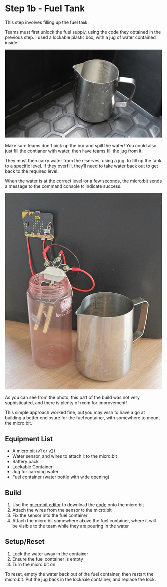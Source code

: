 # Step 1b - Fuel Tank

This step involves filling up the fuel tank. 

Teams must first unlock the fuel supply, using the code they obtained in the previous step.  I used a lockable plastic box, with a jug of water contained inside:

![A jug in a container](../../assets/jug-in-container.jpg)

Make sure teams don't pick up the box and spill the water!  You could also just fill the contianer with water, then have teams fill the jug from it.

They must then carry water from the reserves, using a jug, to fill up the tank to a specific level.  If they overfill, they'll need to take water back out to get back to the required level.

When the water is at the correct level for a few seconds, the micro:bit sends a message to the command console to indicate success.

![The refuel step components](../../assets/refuel.jpg)

As you can see from the photo, this part of the build was not very sophisticated, and there is plenty of room for improvement!

This simple approach worked fine, but you may wish to have a go at building a better enclosure for the fuel container, with somewhere to mount the micro:bit.


## Equipment List

* A micro:bit (v1 or v2)
* Water sensor, and wires to attach it to the micro:bit
* Battery pack
* Lockable Container
* Jug for carrying water
* Fuel container (water bottle with wide opening)


## Build

1. Use the [micro:bit editor](https://python.microbit.org/v/3/) to download the [code](refuel.py) onto the micro:bit
2. Attach the wires from the sensor to the micro:bit
3. Fix the sensor into the fuel container
4. Attach the micro:bit somewhere above the fuel container, where it will be visible to the team while they are pouring in the water


## Setup/Reset

1. Lock the water away in the container
2. Ensure the fuel container is empty
3. Turn the micro:bit on

To reset, empty the water back out of the fuel container, then restart the micro:bit.  Put the jug back in the lockable container, and replace the lock.
